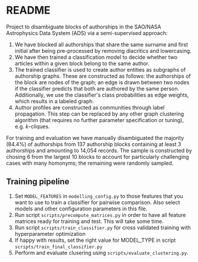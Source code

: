 # README

Project to disambiguate blocks of authorships in the SAO/NASA Astrophysics Data System (ADS) via a semi-supervised approach:

1. We have blocked all authorships that share the same surname and first initial after being pre-processed by removing diacritics and lowercasing. 
2. We have then trained a classification model to decide whether two articles within a given block belong to the same author. 
3. The trained classifier is used to create author entities as subgraphs of authorship graphs. These are constructed as follows: the authorships of the block are nodes of the graph; an edge is drawn between two nodes if the classifier predicts that both are authored by the same person. Additionally, we use the classifier's class probabilities as edge weights, which results in a labeled graph. 
4. Author profiles are constructed as communities through label propagation. This step can be replaced by any other graph clustering algorithm (that requires no further parameter specification or tuning), e.g. $k$-cliques.

For training and evaluation we have manually disambiguated the majority (84.4\%) of authorships from 137 authorship blocks containing at least 3 authorships and amounting to 14,054 records. The sample is constructed by  chosing 6 from the largest 10 blocks to account for particularly challenging cases with many homonyms; the remaining were randomly sampled. 

## Training pipeline

1. Set `MODEL_FEATURES` in `modelling_config.py` to those features that you want to use to train a classifier for pairwise comparison. 
Also select models and other configuration parameters in this file.
2. Run script `scripts/precompute_matrices.py` in order to have all feature matrices ready for training and test. This will take some time.
3. Run script `scripts/train_classifier.py` for cross validated training with hyperparameter optimization
4. If happy with results, set the right value for MODEL_TYPE in script `scripts/train_final_classifier.py`
5. Perform and evaluate clusering using `scripts/evaluate_clustering.py`.



